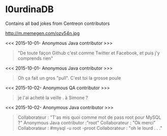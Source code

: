 # l0urdinaDB
Contains all bad jokes from Centreon contributors

http://m.memegen.com/ozv54n.jpg

<<< 2015-10-01- Anonymous Java contributor >>>
> "De toute façon Github c'est comme Twitter et Facebook, et puis j'y comprends rien"

<<< 2015-10-01- Anonymous Java contributor >>>
> Oh ça fait un gros "pull".
> C'est toi la grosse poule


<<< 2015-10-02- Anonymous QA contributor >>>
> je l'ai acheté la veille .
> à Simone ? 

<<< 2015-10-02- Anonymous Java contributor >>>
> Collaborateur : "T'as mis quoi comme mot de pass root pour MySQL ?"
> Anonymous Java contributor :"root"
> Collaborateur : "Ok merci"
> Collaborateur : #mysql -u root -proot
> Collaborateur : "oh le lourd . . ."
